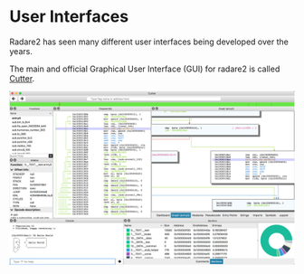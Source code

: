 # User Interfaces

Radare2 has seen many different user interfaces being developed over the years.

The main and official Graphical User Interface (GUI) for radare2 is called [Cutter](https://github.com/radareorg/cutter).

![Cutter](Cutter.png)
